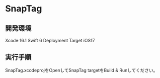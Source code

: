 # SnapTag

## 開発環境

Xcode 16.1
Swift 6
Deployment Target iOS17

## 実行手順

SnapTag.xcodeprojをOpenしてSnapTag targetをBuild & Runしてください。
